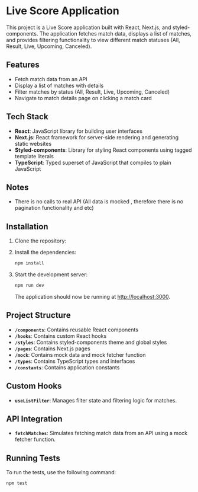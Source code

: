 # Live Score Application

This project is a Live Score application built with React, Next.js, and styled-components. The application fetches match data, displays a list of matches, and provides filtering functionality to view different match statuses (All, Result, Live, Upcoming, Canceled).

## Features

- Fetch match data from an API
- Display a list of matches with details
- Filter matches by status (All, Result, Live, Upcoming, Canceled)
- Navigate to match details page on clicking a match card

## Tech Stack

- **React**: JavaScript library for building user interfaces
- **Next.js**: React framework for server-side rendering and generating static websites
- **Styled-components**: Library for styling React components using tagged template literals
- **TypeScript**: Typed superset of JavaScript that compiles to plain JavaScript

## Notes

- There is no calls to real API (All data is mocked , therefore there is no pagination functionality and etc)

## Installation

1. Clone the repository:

2. Install the dependencies:

   ```bash
   npm install
   ```

3. Start the development server:

   ```bash
   npm run dev
   ```

   The application should now be running at [http://localhost:3000](http://localhost:3000).

## Project Structure

- **`/components`**: Contains reusable React components
- **`/hooks`**: Contains custom React hooks
- **`/styles`**: Contains styled-components theme and global styles
- **`/pages`**: Contains Next.js pages
- **`/mock`**: Contains mock data and mock fetcher function
- **`/types`**: Contains TypeScript types and interfaces
- **`/constants`**: Contains application constants

## Custom Hooks

- **`useListFilter`**: Manages filter state and filtering logic for matches.

## API Integration

- **`fetchMatches`**: Simulates fetching match data from an API using a mock fetcher function.

## Running Tests

To run the tests, use the following command:

```bash
npm test
```
